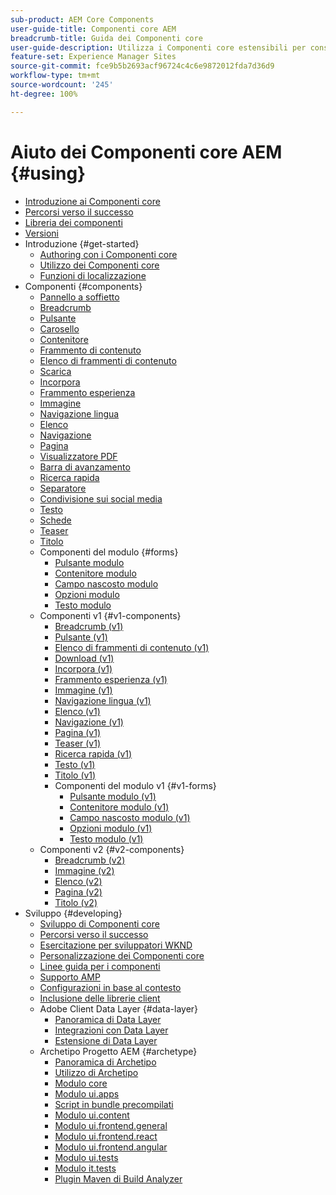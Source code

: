 ```yaml
---
sub-product: AEM Core Components
user-guide-title: Componenti core AEM
breadcrumb-title: Guida dei Componenti core
user-guide-description: Utilizza i Componenti core estensibili per consentire agli autori di creare facilmente contenuto.
feature-set: Experience Manager Sites
source-git-commit: fce9b5b2693acf96724c4c6e9872012fda7d36d9
workflow-type: tm+mt
source-wordcount: '245'
ht-degree: 100%

---
```



# Aiuto dei Componenti core AEM {#using}

+ [Introduzione ai Componenti core](introduction.md)
+ [Percorsi verso il successo](developing/success.md)
+ [Libreria dei componenti](https://adobe.com/go/aem_cmp_library_it)
+ [Versioni](versions.md)
+ Introduzione {#get-started}
   + [Authoring con i Componenti core](get-started/authoring.md)
   + [Utilizzo dei Componenti core](get-started/using.md)
   + [Funzioni di localizzazione](get-started/localization.md)
+ Componenti {#components}
   + [Pannello a soffietto](components/accordion.md)
   + [Breadcrumb](components/breadcrumb.md)
   + [Pulsante](components/button.md)
   + [Carosello](components/carousel.md)
   + [Contenitore](components/container.md)
   + [Frammento di contenuto](components/content-fragment-component.md)
   + [Elenco di frammenti di contenuto](components/content-fragment-list.md)
   + [Scarica](components/download.md)
   + [Incorpora](components/embed.md)
   + [Frammento esperienza](components/experience-fragment.md)
   + [Immagine](components/image.md)
   + [Navigazione lingua](components/language-navigation.md)
   + [Elenco](components/list.md)
   + [Navigazione](components/navigation.md)
   + [Pagina](components/page.md)
   + [Visualizzatore PDF](components/pdf-viewer.md)
   + [Barra di avanzamento](components/progress-bar.md)
   + [Ricerca rapida](components/quick-search.md)
   + [Separatore](components/separator.md)
   + [Condivisione sui social media](components/sharing.md)
   + [Testo](components/text.md)
   + [Schede](components/tabs.md)
   + [Teaser](components/teaser.md)
   + [Titolo](components/title.md)
   + Componenti del modulo {#forms}
      + [Pulsante modulo](components/forms/form-button.md)
      + [Contenitore modulo](components/forms/form-container.md)
      + [Campo nascosto modulo](components/forms/form-hidden.md)
      + [Opzioni modulo](components/forms/form-options.md)
      + [Testo modulo](components/forms/form-text.md)
   + Componenti v1 {#v1-components}
      + [Breadcrumb (v1)](components/v1/breadcrumb-v1.md)
      + [Pulsante (v1)](components/v1/button.md)
      + [Elenco di frammenti di contenuto (v1)](components/v1/content-fragment-list.md)
      + [Download (v1)](components/v1/download.md)
      + [Incorpora (v1)](components/v1/embed.md)
      + [Frammento esperienza (v1)](components/v1/experience-fragment.md)
      + [Immagine (v1)](components/v1/image-v1.md)
      + [Navigazione lingua (v1)](components/v1/language-navigation.md)
      + [Elenco (v1)](components/v1/list-v1.md)
      + [Navigazione (v1)](components/v1/navigation.md)
      + [Pagina (v1)](components/v1/page-v1.md)
      + [Teaser (v1)](components/v1/teaser.md)
      + [Ricerca rapida (v1)](components/v1/quick-search.md)
      + [Testo (v1)](components/v1/text-v1.md)
      + [Titolo (v1)](components/v1/title-v1.md)
      + Componenti del modulo v1 {#v1-forms}
         + [Pulsante modulo (v1)](components/v1/form-button-v1.md)
         + [Contenitore modulo (v1)](components/v1/form-container-v1.md)
         + [Campo nascosto modulo (v1)](components/v1/form-hidden-v1.md)
         + [Opzioni modulo (v1)](components/v1/form-options-v1.md)
         + [Testo modulo (v1)](components/v1/form-text-v1.md)
   + Componenti v2 {#v2-components}
      + [Breadcrumb (v2)](components/v2/breadcrumb.md)
      + [Immagine (v2)](components/v2/image.md)
      + [Elenco (v2)](components/v2/list.md)
      + [Pagina (v2)](components/v2/page.md)
      + [Titolo (v2)](components/v2/title.md)
+ Sviluppo {#developing}
   + [Sviluppo di Componenti core](developing/overview.md)
   + [Percorsi verso il successo](https://experienceleague.adobe.com/docs/experience-manager-core-components/using/success.html?lang=it)
   + [Esercitazione per sviluppatori WKND](https://experienceleague.adobe.com/docs/experience-manager-learn/getting-started-wknd-tutorial-develop/overview.html?lang=it)
   + [Personalizzazione dei Componenti core](developing/customizing.md)
   + [Linee guida per i componenti](developing/guidelines.md)
   + [Supporto AMP](developing/amp.md)
   + [Configurazioni in base al contesto](developing/context-aware-configs.md)
   + [Inclusione delle librerie client](developing/including-clientlibs.md)
   + Adobe Client Data Layer {#data-layer}
      + [Panoramica di Data Layer](developing/data-layer/overview.md)
      + [Integrazioni con Data Layer](developing/data-layer/integrations.md)
      + [Estensione di Data Layer](developing/data-layer/extending.md)
   + Archetipo Progetto AEM {#archetype}
      + [Panoramica di Archetipo](developing/archetype/overview.md)
      + [Utilizzo di Archetipo](developing/archetype/using.md)
      + [Modulo core](developing/archetype/core.md)
      + [Modulo ui.apps](developing/archetype/uiapps.md)
      + [Script in bundle precompilati](developing/archetype/precompiled-bundled-scripts.md)
      + [Modulo ui.content](developing/archetype/uicontent.md)
      + [Modulo ui.frontend.general](developing/archetype/uifrontend.md)
      + [Modulo ui.frontend.react](developing/archetype/uifrontend-react.md)
      + [Modulo ui.frontend.angular](developing/archetype/uifrontend-angular.md)
      + [Modulo ui.tests](developing/archetype/uitests.md)
      + [Modulo it.tests](developing/archetype/ittests.md)
      + [Plugin Maven di Build Analyzer](developing/archetype/build-analyzer-maven-plugin.md)
